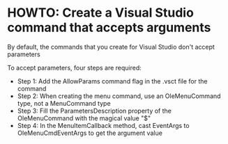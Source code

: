HOWTO: Create a Visual Studio command that accepts arguments
============================================================

By default, the commands that you create for Visual Studio don't accept parameters

To accept parameters, four steps are required:

* Step 1: Add the AllowParams command flag in the .vsct file for the command
* Step 2: When creating the menu command, use an OleMenuCommand type, not a MenuCommand type
* Step 3: Fill the ParametersDescription property of the OleMenuCommand with the magical value "$"
* Step 4: In the MenuItemCallback method, cast EventArgs to OleMenuCmdEventArgs to get the argument value

